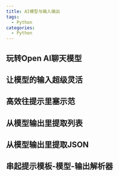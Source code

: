 ```yaml
---
title: AI模型与输入输出
tags:
  - Python
categories:
  - Python
---
```


## 玩转Open AI聊天模型

## 让模型的输入超级灵活

## 高效往提示里塞示范

## 从模型输出里提取列表

## 从模型输出里提取JSON

## 串起提示模板-模型-输出解析器
